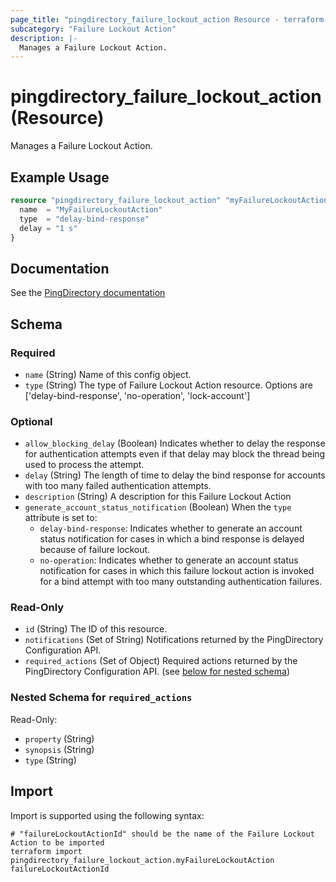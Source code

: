 ```yaml
---
page_title: "pingdirectory_failure_lockout_action Resource - terraform-provider-pingdirectory"
subcategory: "Failure Lockout Action"
description: |-
  Manages a Failure Lockout Action.
---
```


# pingdirectory_failure_lockout_action (Resource)

Manages a Failure Lockout Action.

## Example Usage

```terraform
resource "pingdirectory_failure_lockout_action" "myFailureLockoutAction" {
  name  = "MyFailureLockoutAction"
  type  = "delay-bind-response"
  delay = "1 s"
}
```

## Documentation
See the [PingDirectory documentation](https://docs.pingidentity.com/r/en-us/pingdirectory-93/pd_sec_alt_failure_lockout_actions)

<!-- schema generated by tfplugindocs -->
## Schema

### Required

- `name` (String) Name of this config object.
- `type` (String) The type of Failure Lockout Action resource. Options are ['delay-bind-response', 'no-operation', 'lock-account']

### Optional

- `allow_blocking_delay` (Boolean) Indicates whether to delay the response for authentication attempts even if that delay may block the thread being used to process the attempt.
- `delay` (String) The length of time to delay the bind response for accounts with too many failed authentication attempts.
- `description` (String) A description for this Failure Lockout Action
- `generate_account_status_notification` (Boolean) When the `type` attribute is set to:
  - `delay-bind-response`: Indicates whether to generate an account status notification for cases in which a bind response is delayed because of failure lockout.
  - `no-operation`: Indicates whether to generate an account status notification for cases in which this failure lockout action is invoked for a bind attempt with too many outstanding authentication failures.

### Read-Only

- `id` (String) The ID of this resource.
- `notifications` (Set of String) Notifications returned by the PingDirectory Configuration API.
- `required_actions` (Set of Object) Required actions returned by the PingDirectory Configuration API. (see [below for nested schema](#nestedatt--required_actions))

<a id="nestedatt--required_actions"></a>
### Nested Schema for `required_actions`

Read-Only:

- `property` (String)
- `synopsis` (String)
- `type` (String)

## Import

Import is supported using the following syntax:

```shell
# "failureLockoutActionId" should be the name of the Failure Lockout Action to be imported
terraform import pingdirectory_failure_lockout_action.myFailureLockoutAction failureLockoutActionId
```

